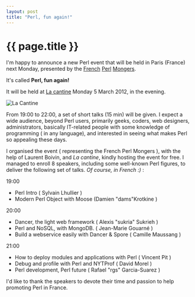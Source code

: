```yaml
---
layout: post
title: "Perl, fun again!"
---
```


# {{ page.title }}

I'm happy to announce a new Perl event that will be held in Paris (France) next
Monday, presented by the [French](http://mongueurs.typepad.com/) [Perl](http://mongueurs.net/) [Mongers](http://planet.mongueurs.net/).

It's called **Perl, fun again!**

It will be held at [La cantine](http://lacantine.org/events/perl-fun-again)
Monday 5 March 2012, in the evening.

![La Cantine](http://www.sukria.net/fr/wp-content/uploads/2012/02/6234213565_830637e185_m.jpg)

From 19:00 to 22:00, a set of short talks (15 min) will be given. I expect a
wide audience, beyond Perl users, primarily geeks, coders, web designers,
administrators, basically IT-related people with some knowledge of programming
( in any language), and interested in seeing what makes Perl so appealing these
days.

I organised the event ( representing the French Perl Mongers ), with the help
of Laurent Boivin, and *La cantine*, kindly hosting the event for free. I
managed to enroll 8 speakers, including some well-known Perl figures, to
deliver the following set of talks. *Of course, in French :)* :

19:00
- Perl Intro  ( Sylvain Lhullier )
- Modern Perl Object with Moose   (Damien "dams"Krotkine )

20:00
- Dancer, the light web framework   ( Alexis "sukria" Sukrieh )
- Perl and NoSQL, with MongoDB.  ( Jean-Marie Gouarné )
- Build a webservice easily with Dancer & Spore ( Camille Maussang )

21:00
- How to deploy modules and applications with Perl  ( Vincent Pit )
- Debug and profile with Perl and NYTProf  ( David Morel )
- Perl development, Perl future  ( Rafael "rgs" Garcia-Suarez )

I'd like to thank the speakers to devote their time and passion to help
promoting Perl in France.
